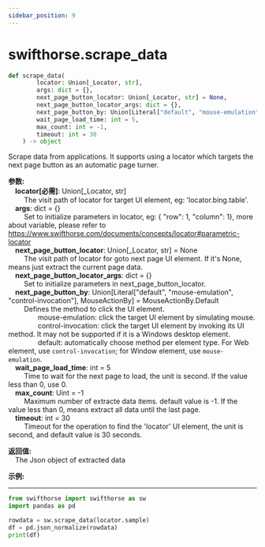 ```yaml
---
sidebar_position: 9
---
```

# swifthorse.scrape_data  

```python
def scrape_data(
        locator: Union[_Locator, str],
        args: dict = {},
        next_page_button_locator: Union[_Locator, str] = None,
        next_page_button_locator_args: dict = {},
        next_page_button_by: Union[Literal["default", "mouse-emulation", "control-invocation"], MouseActionBy] = MouseActionBy.Default,
        wait_page_load_time: int = 5,
        max_count: int = -1,
        timeout: int = 30
    ) -> object
``` 


 Scrape data from applications. It supports using a locator which targets the next page button as an automatic page turner.

**参数:**  
    &emsp;**locator[必需]**: Union[_Locator, str]   
        &emsp;&emsp; The visit path of locator for target UI element, eg: 'locator.bing.table'.  
    &emsp;**args**: dict = {}     
        &emsp;&emsp; Set to initialize parameters in locator, eg: { "row": 1,  "column": 1}, more about variable, please refer to https://www.swifthorse.com/documents/concepts/locator#parametric-locator    
    &emsp;**next_page_button_locator**: Union[_Locator, str] = None       
        &emsp;&emsp; The visit path of locator for goto next page UI element. If it's None, means just extract the current page data.      
    &emsp;**next_page_button_locator_args**: dict = {}  
        &emsp;&emsp; Set to initialize parameters in next_page_button_locator.  
    &emsp;**next_page_button_by**:  Union[Literal["default", "mouse-emulation", "control-invocation"], MouseActionBy] = MouseActionBy.Default  
        &emsp;&emsp; Defines the method to click the UI element.  
        &emsp;&emsp;&emsp;&emsp; mouse-emulation: click the target UI element by simulating mouse.  
        &emsp;&emsp;&emsp;&emsp; control-invocation: click the target UI element by invoking its UI method. It may not be supported if it is a Windows desktop element.  
        &emsp;&emsp;&emsp;&emsp; default: automatically choose method per element type. For Web element, use `control-invocation`; for Window element, use `mouse-emulation`.  
    &emsp;**wait_page_load_time**: int = 5   
        &emsp;&emsp; Time to wait for the next page to load, the unit is second. If the value less than 0, use 0.  
    &emsp;**max_count**: Uint = -1   
        &emsp;&emsp; Maximum number of extracte data items. default value is -1. If the value less than 0, means extract all data until the last page.   
    &emsp;**timeout**: int = 30  
        &emsp;&emsp; Timeout for the operation to find the 'locator' UI element, the unit is second, and default value is 30 seconds. 

**返回值:**  
    &emsp;The Json object of extracted data

**示例:**
***
```python
from swifthorse import swifthorse as sw
import pandas as pd

rowdata = sw.scrape_data(locator.sample)
df = pd.json_normalize(rowdata)
print(df)

```